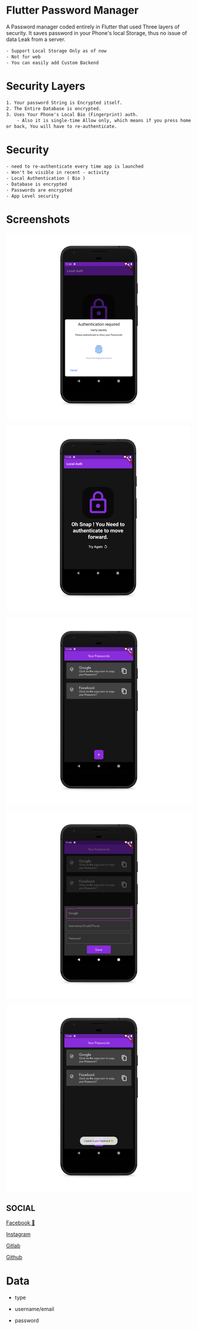 # Flutter Password Manager

 A Password manager coded entirely in Flutter that used Three layers of security. It saves password in your Phone's local Storage, thus no issue of data Leak from a server. 

    - Support Local Storage Only as of now
    - Not for web
    - You can easily add Custom Backend

# Security Layers
    1. Your password String is Encrypted itself.
    2. The Entire Database is encrypted.
    3. Uses Your Phone's Local Bio (Fingerprint) auth.
        - Also it is single-time Allow only, which means if you press home or back, You will have to re-authenticate.

# Security 
    - need to re-authenticate every time app is launched
    - Won't be visible in recent - activity
    - Local Authentication ( Bio )
    - Database is encrypted
    - Passwords are encrypted
    - App Level security


# Screenshots

![Text](screenshots/ss1.png  "Screenshot 1")

![Text](screenshots/ss2.png  "Screenshot 2")

![Text](screenshots/ss3.png  "Screenshot 3")

![Text](screenshots/ss4.png  "Screenshot 4")

![Text](screenshots/ss5.png  "Screenshot 5")

  
## SOCIAL


[Facebook 🧡](https://www.facebook.com/desiprogrammerprince)

[Instagram](https://www.instagram.com/desiprogrammer/)

[Gitlab](https://gitlab.com/desiprogrammer)

[Github](https://github.com/desi-programmer)

  
# Data

- type

- username/email

- password